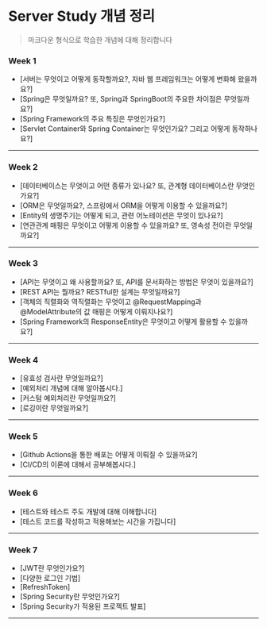 # Server Study 개념 정리
> 마크다운 형식으로 학습한 개념에 대해 정리합니다

### Week 1

- [서버는 무엇이고 어떻게 동작할까요?, 자바 웹 프레임워크는 어떻게 변화해 왔을까요?]
- [Spring은 무엇일까요? 또, Spring과 SpringBoot의 주요한 차이점은 무엇일까요?]
- [Spring Framework의 주요 특징은 무엇인가요?]
- [Servlet Container와 Spring Container는 무엇인가요? 그리고 어떻게 동작하나요?]

---
### Week 2

- [데이터베이스는 무엇이고 어떤 종류가 있나요? 또, 관계형 데이터베이스란 무엇인가요?]
- [ORM은 무엇일까요?, 스프링에서 ORM을 어떻게 이용할 수 있을까요?]
- [Entity의 생명주기는 어떻게 되고, 관련 어노테이션은 무엇이 있나요?]
- [연관관계 매핑은 무엇이고 어떻게 이용할 수 있을까요? 또, 영속성 전이란 무엇일까요?]

---
### Week 3

- [API는 무엇이고 왜 사용할까요? 또, API를 문서화하는 방법은 무엇이 있을까요?]
- [REST API는 뭘까요? RESTful한 설계는 무엇일까요?]
- [객체의 직렬화와 역직렬화는 무엇이고 @RequestMapping과 @ModelAttribute의 값 매핑은 어떻게 이뤄지나요?]
- [Spring Framework의 ResponseEntity은 무엇이고 어떻게 활용할 수 있을까요?]

---
### Week 4

- [유효성 검사란 무엇일까요?]
- [예외처리 개념에 대해 알아봅시다.]
- [커스텀 예외처리란 무엇일까요?]
- [로깅이란 무엇일까요?]

---
### Week 5

- [Github Actions을 통한 배포는 어떻게 이뤄질 수 있을까요?]
- [CI/CD의 이론에 대해서 공부해봅시다.]

---
### Week 6

- [테스트와 테스트 주도 개발에 대해 이해합니다]
- [테스트 코드를 작성하고 적용해보는 시간을 가집니다]

---
### Week 7

- [JWT란 무엇인가요?]
- [다양한 로그인 기법]
- [RefreshToken]
- [Spring Security란 무엇인가요?]
- [Spring Security가 적용된 프로젝트 발표]

---
